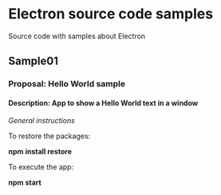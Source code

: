 # Electron source code samples
Source code with samples about Electron

## Sample01
### Proposal: Hello World sample
#### Description: App to show a Hello World text in a window
*General instructions*

To restore the packages:

**npm install restore**

To execute the app:

**npm start**
